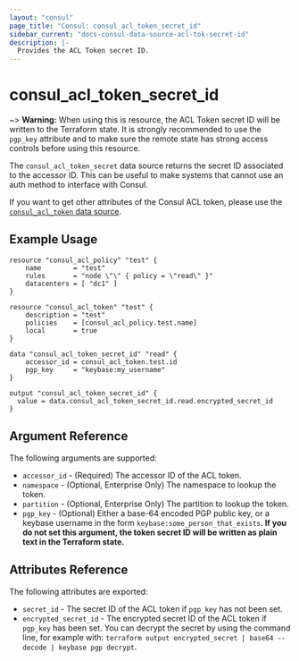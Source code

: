 ```yaml
---
layout: "consul"
page_title: "Consul: consul_acl_token_secret_id"
sidebar_current: "docs-consul-data-source-acl-tok-secret-id"
description: |-
  Provides the ACL Token secret ID.
---
```


# consul_acl_token_secret_id

~> **Warning:** When using this is resource, the ACL Token secret ID will be
written to the Terraform state. It is strongly recommended to use the `pgp_key`
attribute and to make sure the remote state has strong access controls before
using this resource.

The `consul_acl_token_secret` data source returns the secret ID associated to
the accessor ID. This can be useful to make systems that cannot use an auth
method to interface with Consul.

If you want to get other attributes of the Consul ACL token, please use the
[`consul_acl_token` data source](/docs/providers/consul/d/acl_token.html).

## Example Usage

```hcl
resource "consul_acl_policy" "test" {
	name        = "test"
	rules       = "node \"\" { policy = \"read\" }"
	datacenters = [ "dc1" ]
}

resource "consul_acl_token" "test" {
	description = "test"
	policies    = [consul_acl_policy.test.name]
	local       = true
}

data "consul_acl_token_secret_id" "read" {
    accessor_id = consul_acl_token.test.id
	pgp_key     = "keybase:my_username"
}

output "consul_acl_token_secret_id" {
  value = data.consul_acl_token_secret_id.read.encrypted_secret_id
}
```


## Argument Reference

The following arguments are supported:

* `accessor_id` - (Required) The accessor ID of the ACL token.
* `namespace` - (Optional, Enterprise Only) The namespace to lookup the token.
* `partition` - (Optional, Enterprise Only) The partition to lookup the token.
* `pgp_key` - (Optional) Either a base-64 encoded PGP public key, or a keybase
  username in the form `keybase:some_person_that_exists`. **If you do not set this
  argument, the token secret ID will be written as plain text in the Terraform
  state.**

## Attributes Reference

The following attributes are exported:

* `secret_id` - The secret ID of the ACL token if `pgp_key` has not been set.
* `encrypted_secret_id` - The encrypted secret ID of the ACL token if `pgp_key`
  has been set. You can decrypt the secret by using the command line, for example
  with: `terraform output encrypted_secret | base64 --decode | keybase pgp decrypt`.
